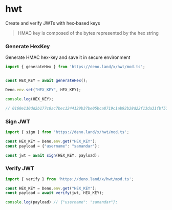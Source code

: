 # hwt


Create and verify JWTs with hex-based keys


> HMAC key is composed of the bytes represented by the hex string


### Generate HexKey
Generate HMAC hex-key and save it in secure environment

```ts
import { generateHex } from 'https://deno.land/x/hwt/mod.ts';


const HEX_KEY = await generateHex();

Deno.env.set("HEX_KEY", HEX_KEY);

console.log(HEX_KEY); 

// 0160e110dd2b177c0ac7bec1244129b37be05bca8719c1ab92b28d22f13da31fbf51a402c38165c546cada57361cd9c141d1fb18dfa6400ee0339e9dc8bb4820a64fa64572f695dc87c0e4e9e1573fd4a57e220bcd6bd55db79c66b725aa0a19c15f6a79fc4dead74eaef5d6e021083a97cf293cb3bad4f7ee7b20c5c7e276cc


```


### Sign JWT

```ts
import { sign } from 'https://deno.land/x/hwt/mod.ts';

const HEX_KEY = Deno.env.get("HEX_KEY");
const payload = {"username": "samandar"};

const jwt = await sign(HEX_KEY, payload);

```


### Verify JWT

```ts
import { verify } from 'https://deno.land/x/hwt/mod.ts';

const HEX_KEY = Deno.env.get("HEX_KEY");
const payload = await verify(jwt, HEX_KEY); 

console.log(payload) // {"username": "samandar"};

```
